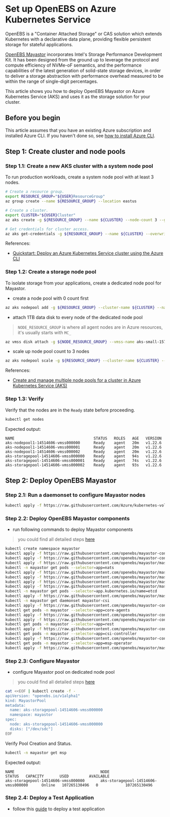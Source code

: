 # Set up OpenEBS on Azure Kubernetes Service

OpenEBS is a "Container Attached Storage" or CAS solution which extends Kubernetes with a declarative data plane, providing flexible persistent storage for stateful applications.

[OpenEBS Mayastor](https://mayastor.gitbook.io/) incorporates Intel's Storage Performance Development Kit. It has been designed from the ground up to leverage the protocol and compute efficiency of NVMe-oF semantics, and the performance capabilities of the latest generation of solid-state storage devices, in order to deliver a storage abstraction with performance overhead measured to be within the range of single-digit percentages.

This article shows you how to deploy OpenEBS Mayastor on Azure Kubernetes Service (AKS) and uses it as the storage solution for your cluster.

## Before you begin

This article assumes that you have an existing Azure subscription and installed Azure CLI. If you haven't done so, see [how to install Azure CLI](https://docs.microsoft.com/en-us/cli/azure/install-azure-cli).

## Step 1: Create cluster and node pools

### Step 1.1: Create a new AKS cluster with a system node pool

To run production workloads, create a system node pool with at least 3 nodes.

```bash
# Create a resource group.
export RESOURCE_GROUP="${USER}ResourceGroup"
az group create --name ${RESOURCE_GROUP} --location eastus

# Create a cluster.
export CLUSTER="${USER}Cluster"
az aks create -g ${RESOURCE_GROUP} --name ${CLUSTER} --node-count 3 --generate-ssh-keys

# Get credentials for cluster access.
az aks get-credentials -g ${RESOURCE_GROUP} --name ${CLUSTER} --overwrite-existing
```

References:
* [Quickstart: Deploy an Azure Kubernetes Service cluster using the Azure CLI](https://docs.microsoft.com/en-us/azure/aks/kubernetes-walkthrough)

### Step 1.2: Create a storage node pool

To isolate storage from your applications, create a dedicated node pool for Mayastor.
 - create a node pool with 0 count first
```bash
az aks nodepool add -g ${RESOURCE_GROUP} --cluster-name ${CLUSTER} --name storagepool --node-vm-size Standard_D4s_v3 --node-count 0  --labels openebs.io/engine=mayastor
```
 - attach 1TB data disk to every node of the dedicated node pool
> `NODE_RESOURCE_GROUP` is where all agent nodes are in Azure resources, it's usually starts with `MC_`
```bash
az vmss disk attach -g ${NODE_RESOURCE_GROUP} --vmss-name aks-small-15774340-vmss --size-gb 1024
```

 - scale up node pool count to 3 nodes
```bash
az aks nodepool scale -g ${RESOURCE_GROUP} --cluster-name ${CLUSTER} --name storagepool -c 3
```

References:
* [Create and manage multiple node pools for a cluster in Azure Kubernetes Service (AKS)](https://docs.microsoft.com/en-us/azure/aks/use-multiple-node-pools)

### Step 1.3: Verify

Verify that the nodes are in the `Ready` state before proceeding.

```bash
kubectl get nodes
```

Expected output:
```
NAME                                   STATUS   ROLES   AGE   VERSION
aks-nodepool1-14514606-vmss000000      Ready    agent   20m   v1.22.6
aks-nodepool1-14514606-vmss000001      Ready    agent   20m   v1.22.6
aks-nodepool1-14514606-vmss000002      Ready    agent   20m   v1.22.6
aks-storagepool-14514606-vmss000000    Ready    agent   94s   v1.22.6
aks-storagepool-14514606-vmss000001    Ready    agent   74s   v1.22.6
aks-storagepool-14514606-vmss000002    Ready    agent   93s   v1.22.6
```

## Step 2: Deploy OpenEBS Mayastor
### Step 2.1: Run a daemonset to configure Mayastor nodes
```bash
kubectl apply -f https://raw.githubusercontent.com/Azure/kubernetes-volume-drivers/master/openebs/init-openebs-env.yaml
```

### Step 2.2: Deploy OpenEBS Mayastor components
 - run following commands to deploy Mayastor components
> you could find all detailed steps [here](https://mayastor.gitbook.io/introduction/quickstart/deploy-mayastor)

```bash
kubectl create namespace mayastor
kubectl apply -f https://raw.githubusercontent.com/openebs/mayastor-control-plane/master/deploy/operator-rbac.yaml
kubectl apply -f https://raw.githubusercontent.com/openebs/mayastor-control-plane/master/deploy/mayastorpoolcrd.yaml
kubectl apply -f https://raw.githubusercontent.com/openebs/mayastor/master/deploy/nats-deployment.yaml
kubectl -n mayastor get pods --selector=app=nats
kubectl apply -f https://raw.githubusercontent.com/openebs/mayastor/master/deploy/etcd/storage/localpv.yaml
kubectl apply -f https://raw.githubusercontent.com/openebs/mayastor/master/deploy/etcd/statefulset.yaml 
kubectl apply -f https://raw.githubusercontent.com/openebs/mayastor/master/deploy/etcd/svc.yaml
kubectl apply -f https://raw.githubusercontent.com/openebs/mayastor/master/deploy/etcd/svc-headless.yaml
kubectl -n mayastor get pods --selector=app.kubernetes.io/name=etcd
kubectl apply -f https://raw.githubusercontent.com/openebs/mayastor/master/deploy/csi-daemonset.yaml
kubectl -n mayastor get daemonset mayastor-csi
kubectl apply -f https://raw.githubusercontent.com/openebs/mayastor-control-plane/master/deploy/core-agents-deployment.yaml
kubectl get pods -n mayastor --selector=app=core-agents
kubectl apply -f https://raw.githubusercontent.com/openebs/mayastor-control-plane/master/deploy/rest-deployment.yaml
kubectl apply -f https://raw.githubusercontent.com/openebs/mayastor-control-plane/master/deploy/rest-service.yaml
kubectl get pods -n mayastor --selector=app=rest
kubectl apply -f https://raw.githubusercontent.com/openebs/mayastor-control-plane/master/deploy/csi-deployment.yaml
kubectl get pods -n mayastor --selector=app=csi-controller
kubectl apply -f https://raw.githubusercontent.com/openebs/mayastor-control-plane/master/deploy/msp-deployment.yaml
kubectl get pods -n mayastor --selector=app=msp-operator
kubectl apply -f https://raw.githubusercontent.com/openebs/mayastor/master/deploy/mayastor-daemonset.yaml
```

### Step 2.3: Configure Mayastor
- configure Mayastor pool on dedicated node pool
> you could find all detailed steps [here](https://mayastor.gitbook.io/introduction/quickstart/configure-mayastor)

```bash
cat <<EOF | kubectl create -f -
apiVersion: "openebs.io/v1alpha1"
kind: MayastorPool
metadata:
  name: aks-storagepool-14514606-vmss000000
  namespace: mayastor
spec:
  node: aks-storagepool-14514606-vmss000000
  disks: ["/dev/sdc"]
EOF
```

Verify Pool Creation and Status.

```bash
kubectl -n mayastor get msp
```

Expected output:
```
NAME                                      NODE                                     STATUS   CAPACITY       USED         AVAILABLE
aks-storagepool-14514606-vmss000000       aks-storagepool-14514606-vmss000000      Online   107265130496   0            107265130496
```

### Step 2.4: Deploy a Test Application
 - follow this [guide](https://mayastor.gitbook.io/introduction/quickstart/deploy-a-test-application) to deploy a test application
